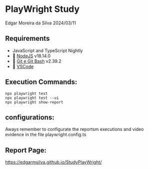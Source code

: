 # PlayWright Study
Edgar Moreira da Silva
2024/03/11

## Requirements

- JavaScript and TypeScript Nightly
- 🔗 [NodeJS](https://nodejs.org/en/download) v18.14.0
- 🔗 [Git e Git Bash](https://git-scm.com/downloads) v2.39.2 
- 🔗 [VSCode](https://code.visualstudio.com/)


## Execution Commands:
```
npx playwright test
npx playwright test --ui
npx playwright show-report
```

## configurations:
Aways remember to configurate the reportsm executions and video evidence in the file playwright.config.ts

## Report Page:
https://edgarmsilva.github.io/StudyPlayWright/
